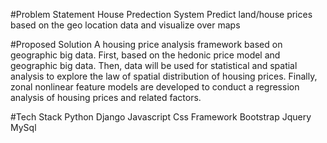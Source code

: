 #Problem Statement
House Predection System
Predict land/house prices based on the geo location data and visualize over maps






#Proposed Solution
A housing price analysis framework based on geographic big data. First, based on the hedonic price model and geographic big data. Then, data will be used for statistical and spatial analysis to explore the law of spatial distribution of housing prices. Finally, zonal nonlinear feature models are developed to conduct a regression analysis of housing prices and related factors.





#Tech Stack
Python
Django 
Javascript
Css
Framework
Bootstrap
Jquery
MySql


